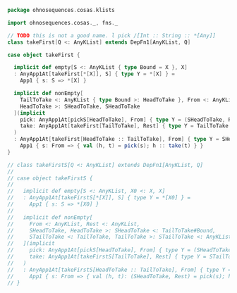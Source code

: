 
```scala
package ohnosequences.cosas.klists

import ohnosequences.cosas._, fns._

// TODO this is not a good name. l pick /[Int :: String :: *[Any]]
class takeFirst[Q <: AnyKList] extends DepFn1[AnyKList, Q]

case object takeFirst {

  implicit def empty[S <: AnyKList { type Bound = X }, X]
  : AnyApp1At[takeFirst[*[X]], S] { type Y = *[X] } =
    App1 { s: S => *[X] }

  implicit def nonEmpty[
    TailToTake <: AnyKList { type Bound >: HeadToTake }, From <: AnyKList, Rest <: AnyKList,
    HeadToTake >: SHeadToTake, SHeadToTake
  ](implicit
    pick: AnyApp1At[pickS[HeadToTake], From] { type Y = (SHeadToTake, Rest) },
    take: AnyApp1At[takeFirst[TailToTake], Rest] { type Y = TailToTake }
  )
  : AnyApp1At[takeFirst[HeadToTake :: TailToTake], From] { type Y = SHeadToTake :: TailToTake } =
    App1 { s: From => { val (h, t) = pick(s); h :: take(t) } }
}

// class takeFirstS[Q <: AnyKList] extends DepFn1[AnyKList, Q]
//
// case object takeFirstS {
//
//   implicit def empty[S <: AnyKList, X0 <: X, X]
//   : AnyApp1At[takeFirstS[*[X]], S] { type Y = *[X0] } =
//     App1 { s: S => *[X0] }
//
//   implicit def nonEmpty[
//     From <: AnyKList, Rest <: AnyKList,
//     SHeadToTake, HeadToTake >: SHeadToTake <: TailToTake#Bound,
//     STailToTake <: TailToTake, TailToTake >: STailToTake <: AnyKList { type Bound >: SHeadToTake }
//   ](implicit
//     pick: AnyApp1At[pickS[HeadToTake], From] { type Y = (SHeadToTake, Rest) },
//     take: AnyApp1At[takeFirstS[TailToTake], Rest] { type Y = STailToTake }
//   )
//   : AnyApp1At[takeFirstS[HeadToTake :: TailToTake], From] { type Y = SHeadToTake :: STailToTake } =
//     App1 { s: From => { val (h, t): (SHeadToTake, Rest) = pick(s); h :: take(t) } }
// }

```




[test/scala/cosas/asserts.scala]: ../../../../test/scala/cosas/asserts.scala.md
[test/scala/cosas/DenotationTests.scala]: ../../../../test/scala/cosas/DenotationTests.scala.md
[test/scala/cosas/EqualityTests.scala]: ../../../../test/scala/cosas/EqualityTests.scala.md
[test/scala/cosas/DependentFunctionsTests.scala]: ../../../../test/scala/cosas/DependentFunctionsTests.scala.md
[test/scala/cosas/KListsTests.scala]: ../../../../test/scala/cosas/KListsTests.scala.md
[test/scala/cosas/RecordTests.scala]: ../../../../test/scala/cosas/RecordTests.scala.md
[test/scala/cosas/NatTests.scala]: ../../../../test/scala/cosas/NatTests.scala.md
[test/scala/cosas/TypeUnionTests.scala]: ../../../../test/scala/cosas/TypeUnionTests.scala.md
[main/scala/cosas/package.scala]: ../package.scala.md
[main/scala/cosas/types/package.scala]: ../types/package.scala.md
[main/scala/cosas/types/types.scala]: ../types/types.scala.md
[main/scala/cosas/types/parsing.scala]: ../types/parsing.scala.md
[main/scala/cosas/types/productTypes.scala]: ../types/productTypes.scala.md
[main/scala/cosas/types/syntax.scala]: ../types/syntax.scala.md
[main/scala/cosas/types/project.scala]: ../types/project.scala.md
[main/scala/cosas/types/denotations.scala]: ../types/denotations.scala.md
[main/scala/cosas/types/functionTypes.scala]: ../types/functionTypes.scala.md
[main/scala/cosas/types/serialization.scala]: ../types/serialization.scala.md
[main/scala/cosas/klists/replace.scala]: replace.scala.md
[main/scala/cosas/klists/cons.scala]: cons.scala.md
[main/scala/cosas/klists/klists.scala]: klists.scala.md
[main/scala/cosas/klists/take.scala]: take.scala.md
[main/scala/cosas/klists/package.scala]: package.scala.md
[main/scala/cosas/klists/takeFirst.scala]: takeFirst.scala.md
[main/scala/cosas/klists/toList.scala]: toList.scala.md
[main/scala/cosas/klists/filter.scala]: filter.scala.md
[main/scala/cosas/klists/pick.scala]: pick.scala.md
[main/scala/cosas/klists/drop.scala]: drop.scala.md
[main/scala/cosas/klists/map.scala]: map.scala.md
[main/scala/cosas/klists/at.scala]: at.scala.md
[main/scala/cosas/klists/syntax.scala]: syntax.scala.md
[main/scala/cosas/klists/fold.scala]: fold.scala.md
[main/scala/cosas/klists/noDuplicates.scala]: noDuplicates.scala.md
[main/scala/cosas/klists/slice.scala]: slice.scala.md
[main/scala/cosas/klists/find.scala]: find.scala.md
[main/scala/cosas/records/package.scala]: ../records/package.scala.md
[main/scala/cosas/records/recordTypes.scala]: ../records/recordTypes.scala.md
[main/scala/cosas/records/syntax.scala]: ../records/syntax.scala.md
[main/scala/cosas/records/reorder.scala]: ../records/reorder.scala.md
[main/scala/cosas/typeUnions/typeUnions.scala]: ../typeUnions/typeUnions.scala.md
[main/scala/cosas/typeUnions/package.scala]: ../typeUnions/package.scala.md
[main/scala/cosas/fns/predicates.scala]: ../fns/predicates.scala.md
[main/scala/cosas/fns/instances.scala]: ../fns/instances.scala.md
[main/scala/cosas/fns/package.scala]: ../fns/package.scala.md
[main/scala/cosas/fns/syntax.scala]: ../fns/syntax.scala.md
[main/scala/cosas/fns/functions.scala]: ../fns/functions.scala.md
[main/scala/cosas/subtyping.scala]: ../subtyping.scala.md
[main/scala/cosas/witness.scala]: ../witness.scala.md
[main/scala/cosas/equality.scala]: ../equality.scala.md
[main/scala/cosas/Nat.scala]: ../Nat.scala.md
[main/scala/cosas/Bool.scala]: ../Bool.scala.md